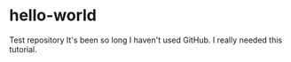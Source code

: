# hello-world
Test repository
It's been so long I haven't used GitHub. I really needed this tutorial.
